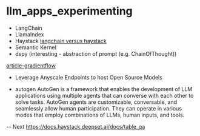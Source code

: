 # llm_apps_experimenting
 

* LangChain
* LlamaIndex
* Haystack
[langchain versus haystack](https://www.austinai.io/blog)
* Semantic Kernel
* dspy (interesting - abstraction of prompt (e.g. ChainOfThought))

[article-gradientflow](https://gradientflow.com/a-comprehensive-approach-to-using-llms/)

* Leverage Anyscale Endpoints to host Open Source Models

* autogen
AutoGen is a framework that enables the development of LLM applications using multiple agents that can converse with each other to solve tasks. AutoGen agents are customizable, conversable, and seamlessly allow human participation. They can operate in various modes that employ combinations of LLMs, human inputs, and tools.

-- Next
https://docs.haystack.deepset.ai/docs/table_qa